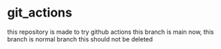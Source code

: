 # git_actions
this repository is made to try github actions
this branch is main
now, this branch is normal branch
this should not be deleted
